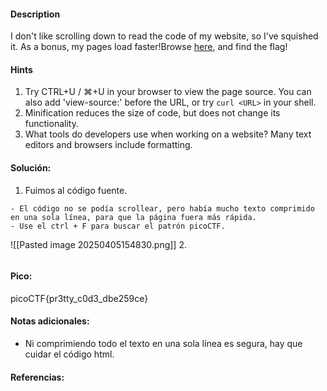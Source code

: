 
#### Description
I don't like scrolling down to read the code of my website, so I've squished it. As a bonus, my pages load faster!Browse [here](http://titan.picoctf.net:54386/), and find the flag!


#### Hints 
1. Try CTRL+U / ⌘+U in your browser to view the page source. You can also add 'view-source:' before the URL, or try `curl <URL>` in your shell.
2. Minification reduces the size of code, but does not change its functionality.
3. What tools do developers use when working on a website? Many text editors and browsers include formatting.


#### Solución:

1. Fuimos al código fuente.

````
- El código no se podía scrollear, pero había mucho texto comprimido en una sola línea, para que la página fuera más rápida.
- Use el ctrl + F para buscar el patrón picoCTF.
`````
![[Pasted image 20250405154830.png]]
2.

````

`````


#### Pico:
picoCTF{pr3tty_c0d3_dbe259ce}

#### Notas adicionales:
- Ni comprimiendo todo el texto en una sola línea es segura, hay que cuidar el código html.

#### Referencias:



